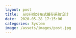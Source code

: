```yaml
---
layout: post
title:  从0开始分布式缓存系统设计
date:  2020-05-28 17:15:06
categories: System
image: /assets/images/post.jpg
---
```

